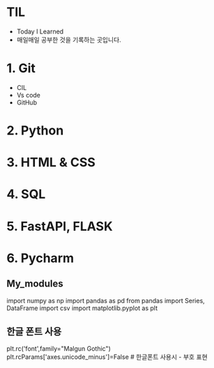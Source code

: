 # TIL

- Today I Learned
- 매일매일 공부한 것을 기록하는 곳입니다.



# 1. Git

- CIL
- Vs code
- GitHub


# 2. Python

# 3. HTML & CSS

# 4. SQL

# 5. FastAPI, FLASK

# 6. Pycharm



## My_modules

import numpy as np
import pandas as pd
from pandas import Series, DataFrame
import csv
import matplotlib.pyplot as plt

## 한글 폰트 사용 

plt.rc('font',family="Malgun Gothic")
plt.rcParams['axes.unicode_minus']=False # 한글폰트 사용시 - 부호 표현
